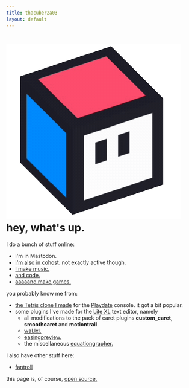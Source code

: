 ```yaml
---
title: thacuber2a03
layout: default
---
```


<link rel="stylesheet" href="main.css" />

![a 1x1 rubik\'s cube with eyes](assets/images/TC.png) hey, what\'s up.
===========================================================================

I do a bunch of stuff online:

- I\'m in Mastodon.
- [I\'m also in cohost.](https://cohost.org/thacuber2a03) not exactly
    active though.
- [I make music.](https://youtube.com/@thacuber2a03)
- [and code.](https://github.com/thacuber2a03)
- [aaaaand make games.](https://thacuber.itch.io)

you probably know me from:

- [the Tetris clone I made](https://github.com/thacuber2a03/Blockdate)
  for the [Playdate](https://play.date) console. it got a bit popular.
- some plugins I\'ve made for the [Lite
    XL](https://github.com/lite-xl/lite-xl) text editor, namely
    - all modifications to the pack of caret plugins
      **custom\_caret**, **smoothcaret** and **motiontrail**.
    - [wal.lxl.](https://github.com/thacuber2a03/wal.lxl)
    - [easingpreview.](https://github.com/thacuber2a03/lite-xl-easingpreview)
    - the miscellaneous
      [equationgrapher.](https://github.com/thacuber2a03/equationgrapher)

I also have other stuff here:

- [fantroll](things/fantroll/fantroll.html)

this page is, of course, [open
source.](https://github.com/thacuber2a03/thacuber2a03.github.io)
